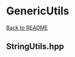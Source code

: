 # GenericUtils
[Back to README](https://www.github.com/Stephen-ODriscoll/GenericUtils/blob/main/README.md#documentation)

## StringUtils.hpp
